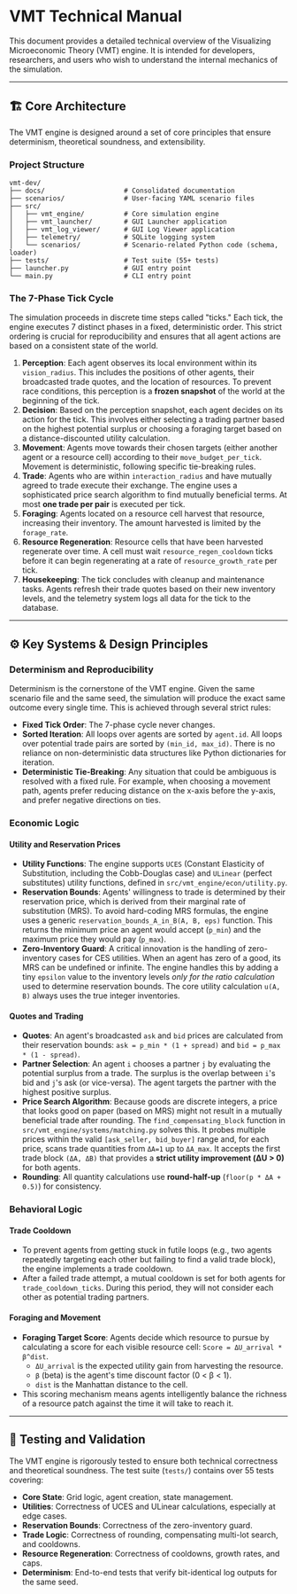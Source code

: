 # VMT Technical Manual

This document provides a detailed technical overview of the Visualizing Microeconomic Theory (VMT) engine. It is intended for developers, researchers, and users who wish to understand the internal mechanics of the simulation.

---

## 🏗️ Core Architecture

The VMT engine is designed around a set of core principles that ensure determinism, theoretical soundness, and extensibility.

### Project Structure

```
vmt-dev/
├── docs/                    # Consolidated documentation
├── scenarios/               # User-facing YAML scenario files
├── src/
│   ├── vmt_engine/          # Core simulation engine
│   ├── vmt_launcher/        # GUI Launcher application
│   ├── vmt_log_viewer/      # GUI Log Viewer application
│   ├── telemetry/           # SQLite logging system
│   └── scenarios/           # Scenario-related Python code (schema, loader)
├── tests/                   # Test suite (55+ tests)
├── launcher.py              # GUI entry point
└── main.py                  # CLI entry point
```

### The 7-Phase Tick Cycle

The simulation proceeds in discrete time steps called "ticks." Each tick, the engine executes 7 distinct phases in a fixed, deterministic order. This strict ordering is crucial for reproducibility and ensures that all agent actions are based on a consistent state of the world.

1.  **Perception**: Each agent observes its local environment within its `vision_radius`. This includes the positions of other agents, their broadcasted trade quotes, and the location of resources. To prevent race conditions, this perception is a **frozen snapshot** of the world at the beginning of the tick.
2.  **Decision**: Based on the perception snapshot, each agent decides on its action for the tick. This involves either selecting a trading partner based on the highest potential surplus or choosing a foraging target based on a distance-discounted utility calculation.
3.  **Movement**: Agents move towards their chosen targets (either another agent or a resource cell) according to their `move_budget_per_tick`. Movement is deterministic, following specific tie-breaking rules.
4.  **Trade**: Agents who are within `interaction_radius` and have mutually agreed to trade execute their exchange. The engine uses a sophisticated price search algorithm to find mutually beneficial terms. At most **one trade per pair** is executed per tick.
5.  **Foraging**: Agents located on a resource cell harvest that resource, increasing their inventory. The amount harvested is limited by the `forage_rate`.
6.  **Resource Regeneration**: Resource cells that have been harvested regenerate over time. A cell must wait `resource_regen_cooldown` ticks before it can begin regenerating at a rate of `resource_growth_rate` per tick.
7.  **Housekeeping**: The tick concludes with cleanup and maintenance tasks. Agents refresh their trade quotes based on their new inventory levels, and the telemetry system logs all data for the tick to the database.

---

## ⚙️ Key Systems & Design Principles

### Determinism and Reproducibility

Determinism is the cornerstone of the VMT engine. Given the same scenario file and the same seed, the simulation will produce the exact same outcome every single time. This is achieved through several strict rules:

-   **Fixed Tick Order**: The 7-phase cycle never changes.
-   **Sorted Iteration**: All loops over agents are sorted by `agent.id`. All loops over potential trade pairs are sorted by `(min_id, max_id)`. There is no reliance on non-deterministic data structures like Python dictionaries for iteration.
-   **Deterministic Tie-Breaking**: Any situation that could be ambiguous is resolved with a fixed rule. For example, when choosing a movement path, agents prefer reducing distance on the x-axis before the y-axis, and prefer negative directions on ties.

### Economic Logic

#### Utility and Reservation Prices
-   **Utility Functions**: The engine supports `UCES` (Constant Elasticity of Substitution, including the Cobb-Douglas case) and `ULinear` (perfect substitutes) utility functions, defined in `src/vmt_engine/econ/utility.py`.
-   **Reservation Bounds**: Agents' willingness to trade is determined by their reservation price, which is derived from their marginal rate of substitution (MRS). To avoid hard-coding MRS formulas, the engine uses a generic `reservation_bounds_A_in_B(A, B, eps)` function. This returns the minimum price an agent would accept (`p_min`) and the maximum price they would pay (`p_max`).
-   **Zero-Inventory Guard**: A critical innovation is the handling of zero-inventory cases for CES utilities. When an agent has zero of a good, its MRS can be undefined or infinite. The engine handles this by adding a tiny `epsilon` value to the inventory levels *only for the ratio calculation* used to determine reservation bounds. The core utility calculation `u(A, B)` always uses the true integer inventories.

#### Quotes and Trading
-   **Quotes**: An agent's broadcasted `ask` and `bid` prices are calculated from their reservation bounds: `ask = p_min * (1 + spread)` and `bid = p_max * (1 - spread)`.
-   **Partner Selection**: An agent `i` chooses a partner `j` by evaluating the potential surplus from a trade. The surplus is the overlap between `i`'s bid and `j`'s ask (or vice-versa). The agent targets the partner with the highest positive surplus.
-   **Price Search Algorithm**: Because goods are discrete integers, a price that looks good on paper (based on MRS) might not result in a mutually beneficial trade after rounding. The `find_compensating_block` function in `src/vmt_engine/systems/matching.py` solves this. It probes multiple prices within the valid `[ask_seller, bid_buyer]` range and, for each price, scans trade quantities from `ΔA=1` up to `ΔA_max`. It accepts the first trade block `(ΔA, ΔB)` that provides a **strict utility improvement (ΔU > 0)** for both agents.
-   **Rounding**: All quantity calculations use **round-half-up** (`floor(p * ΔA + 0.5)`) for consistency.

### Behavioral Logic

#### Trade Cooldown
-   To prevent agents from getting stuck in futile loops (e.g., two agents repeatedly targeting each other but failing to find a valid trade block), the engine implements a trade cooldown.
-   After a failed trade attempt, a mutual cooldown is set for both agents for `trade_cooldown_ticks`. During this period, they will not consider each other as potential trading partners.

#### Foraging and Movement
-   **Foraging Target Score**: Agents decide which resource to pursue by calculating a score for each visible resource cell: `Score = ΔU_arrival * β^dist`.
    -   `ΔU_arrival` is the expected utility gain from harvesting the resource.
    -   `β` (beta) is the agent's time discount factor (0 < β < 1).
    -   `dist` is the Manhattan distance to the cell.
-   This scoring mechanism means agents intelligently balance the richness of a resource patch against the time it will take to reach it.

---

## 🔬 Testing and Validation

The VMT engine is rigorously tested to ensure both technical correctness and theoretical soundness. The test suite (`tests/`) contains over 55 tests covering:
-   **Core State**: Grid logic, agent creation, state management.
-   **Utilities**: Correctness of UCES and ULinear calculations, especially at edge cases.
-   **Reservation Bounds**: Correctness of the zero-inventory guard.
-   **Trade Logic**: Correctness of rounding, compensating multi-lot search, and cooldowns.
-   **Resource Regeneration**: Correctness of cooldowns, growth rates, and caps.
-   **Determinism**: End-to-end tests that verify bit-identical log outputs for the same seed.

